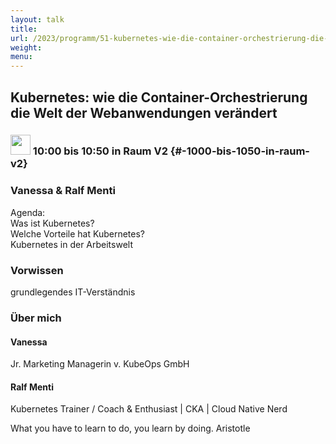 ```yaml
---
layout: talk
title:
url: /2023/programm/51-kubernetes-wie-die-container-orchestrierung-die-welt-der-webanwendungen-verndert/
weight:
menu:
---
```

## Kubernetes: wie die Container-Orchestrierung die Welt der Webanwendungen verändert

### <img height = "32" src="../../../images/talk.svg"> 10:00 bis 10:50 in Raum V2 {#-1000-bis-1050-in-raum-v2}

### Vanessa & Ralf Menti

Agenda:  
Was ist Kubernetes?  
Welche Vorteile hat Kubernetes?  
Kubernetes in der Arbeitswelt

### Vorwissen

grundlegendes IT-Verständnis

### Über mich

#### Vanessa

Jr. Marketing Managerin v. KubeOps GmbH

#### Ralf Menti

Kubernetes Trainer / Coach & Enthusiast | CKA | Cloud Native Nerd

What you have to learn to do, you learn by doing. Aristotle

